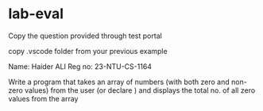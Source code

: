 # lab-eval


Copy the question provided through test portal


copy .vscode folder from your previous example

Name: Haider ALI
Reg no: 23-NTU-CS-1164


Write a program that takes an array of numbers
 (with both zero and non-zero values)
 from the user (or declare ) and displays the total no. 
 of all zero values from the array

 
